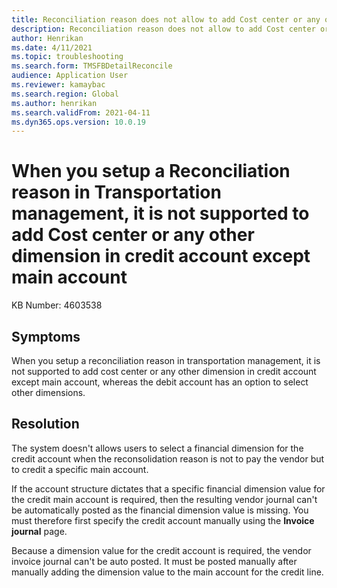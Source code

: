 ```yaml
---
title: Reconciliation reason does not allow to add Cost center or any other dimension in credit account except main account
description: Reconciliation reason does not allow to add Cost center or any other dimension in credit account except main account
author: Henrikan
ms.date: 4/11/2021
ms.topic: troubleshooting
ms.search.form: TMSFBDetailReconcile
audience: Application User
ms.reviewer: kamaybac
ms.search.region: Global
ms.author: henrikan
ms.search.validFrom: 2021-04-11
ms.dyn365.ops.version: 10.0.19
---
```

<!-- KFM: The title must be less than 80 chars. Please revise. -->
# When you setup a Reconciliation reason in Transportation management, it is not supported to add Cost center or any other dimension in credit account except main account

KB Number: 4603538

## Symptoms
<!-- KFM: The following is unclear. Please revise. Also, "debut account" or "debit account"?-->
When you setup a reconciliation reason in transportation management, it is not supported to add cost center or any other dimension in credit account except main account, whereas the debit account has an option to select other dimensions.

## Resolution

The system doesn't allows users to select a financial dimension for the credit account when the reconsolidation reason is not to pay the vendor but to credit a specific main account.

If the account structure dictates that a specific financial dimension value for the credit main account is required, then the resulting vendor journal can't be automatically posted as the financial dimension value is missing. You must therefore first specify the credit account manually using the **Invoice journal** page. <!-- KFM: Is this the correct page name? I couldn't find it : Henrikan: Updated-->

Because a dimension value for the credit account is required, the vendor invoice journal can't be auto posted. It must be posted manually after manually adding the dimension value to the main account for the credit line.

